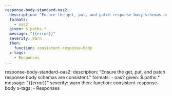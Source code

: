 ```yaml
--- 
response-body-standard-oas2: 
  description: "Ensure the get, put, and patch response body schemas are consistent."
  formats: 
    - oas2
  given: $.paths.*
  message: "{{error}}"
  severity: warn
  then: 
    function: consistent-response-body
  x-tags: 
    - Responses   
...
```

response-body-standard-oas2: 
  description: "Ensure the get, put, and patch response body schemas are consistent."
  formats: 
    - oas2
  given: $.paths.*
  message: "{{error}}"
  severity: warn
  then: 
    function: consistent-response-body
  x-tags: 
    - Responses  